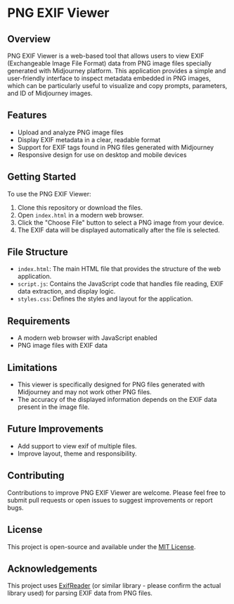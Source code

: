 # PNG EXIF Viewer

## Overview

PNG EXIF Viewer is a web-based tool that allows users to view EXIF (Exchangeable Image File Format) data from PNG image files specially generated with Midjourney platform. This application provides a simple and user-friendly interface to inspect metadata embedded in PNG images, which can be particularly useful to visualize and copy prompts, parameters, and ID of Midjourney images.

## Features

- Upload and analyze PNG image files
- Display EXIF metadata in a clear, readable format
- Support for EXIF tags found in PNG files generated with Midjourney
- Responsive design for use on desktop and mobile devices

## Getting Started

To use the PNG EXIF Viewer:

1. Clone this repository or download the files.
2. Open `index.html` in a modern web browser.
3. Click the "Choose File" button to select a PNG image from your device.
4. The EXIF data will be displayed automatically after the file is selected.

## File Structure

- `index.html`: The main HTML file that provides the structure of the web application.
- `script.js`: Contains the JavaScript code that handles file reading, EXIF data extraction, and display logic.
- `styles.css`: Defines the styles and layout for the application.

## Requirements

- A modern web browser with JavaScript enabled
- PNG image files with EXIF data

## Limitations

- This viewer is specifically designed for PNG files generated with Midjourney and may not work other PNG files.
- The accuracy of the displayed information depends on the EXIF data present in the image file.

## Future Improvements

- Add support to view exif of multiple files.
- Improve layout, theme and responsibility.

## Contributing

Contributions to improve PNG EXIF Viewer are welcome. Please feel free to submit pull requests or open issues to suggest improvements or report bugs.

## License

This project is open-source and available under the [MIT License](../LICENSE).

## Acknowledgements

This project uses [ExifReader](https://github.com/mattiasw/ExifReader) (or similar library - please confirm the actual library used) for parsing EXIF data from PNG files.
